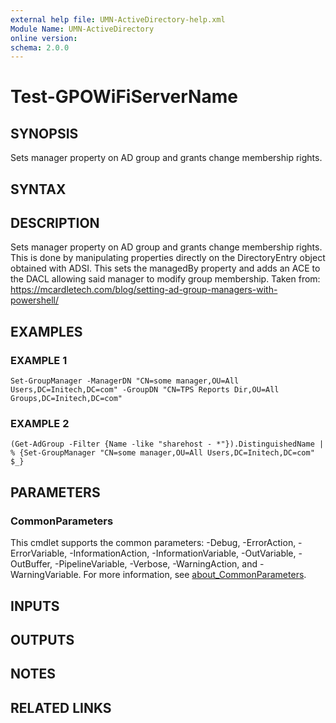 ```yaml
---
external help file: UMN-ActiveDirectory-help.xml
Module Name: UMN-ActiveDirectory
online version:
schema: 2.0.0
---
```


# Test-GPOWiFiServerName

## SYNOPSIS
Sets manager property on AD group and grants change membership rights.

## SYNTAX

## DESCRIPTION
Sets manager property on AD group and grants change membership rights.
This is done by manipulating properties directly on the DirectoryEntry object
obtained with ADSI.
This sets the managedBy property and adds an ACE to the DACL
allowing said manager to modify group membership.
Taken from: https://mcardletech.com/blog/setting-ad-group-managers-with-powershell/

## EXAMPLES

### EXAMPLE 1
```
Set-GroupManager -ManagerDN "CN=some manager,OU=All Users,DC=Initech,DC=com" -GroupDN "CN=TPS Reports Dir,OU=All Groups,DC=Initech,DC=com"
```

### EXAMPLE 2
```
(Get-AdGroup -Filter {Name -like "sharehost - *"}).DistinguishedName | % {Set-GroupManager "CN=some manager,OU=All Users,DC=Initech,DC=com" $_}
```

## PARAMETERS

### CommonParameters
This cmdlet supports the common parameters: -Debug, -ErrorAction, -ErrorVariable, -InformationAction, -InformationVariable, -OutVariable, -OutBuffer, -PipelineVariable, -Verbose, -WarningAction, and -WarningVariable. For more information, see [about_CommonParameters](http://go.microsoft.com/fwlink/?LinkID=113216).

## INPUTS

## OUTPUTS

## NOTES

## RELATED LINKS
